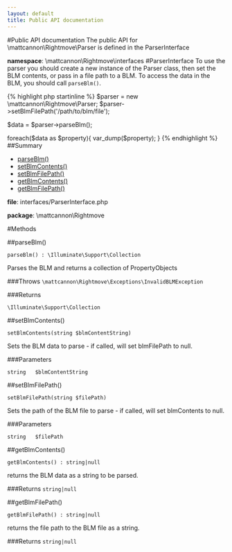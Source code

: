 ```yaml
---
layout: default
title: Public API documentation
---
```

#Public API documentation
The public API for \mattcannon\Rightmove\Parser is defined in the ParserInterface

__namespace__: \mattcannon\Rightmove\interfaces
#ParserInterface
To use the parser you should create a new instance of the Parser class, then set the BLM contents, or pass in a file path to a BLM.
To access the data in the BLM, you should call ```parseBlm()```.

{% highlight php startinline %}
$parser = new \mattcannon\Rightmove\Parser;
$parser->setBlmFilePath('/path/to/blm/file');

$data = $parser->parseBlm();

foreach($data as $property){
    var_dump($property);
}
{% endhighlight %}
##Summary

* [parseBlm()](#parseblm)
* [setBlmContents()](#setBlmContents)
* [setBlmFilePath()](#setBlmFilePath)
* [getBlmContents()](#getBlmContents)
* [getBlmFilePath()](#getBlmFilePath)

__file__: interfaces/ParserInterface.php

__package__: \mattcannon\Rightmove

#Methods

##parseBlm()

```parseBlm() : \Illuminate\Support\Collection```

Parses the BLM and returns a collection of PropertyObjects

###Throws
```\mattcannon\Rightmove\Exceptions\InvalidBLMException```

###Returns

```\Illuminate\Support\Collection```

##setBlmContents()

```setBlmContents(string $blmContentString)```

Sets the BLM data to parse - if called, will set blmFilePath to null.

###Parameters

```string	$blmContentString```	

##setBlmFilePath()

```setBlmFilePath(string $filePath)```

Sets the path of the BLM file to parse - if called, will set blmContents to null.

###Parameters

```string	$filePath```	

##getBlmContents()

```getBlmContents() : string|null```

returns the BLM data as a string to be parsed.

###Returns
```string|null```

##getBlmFilePath()

```getBlmFilePath() : string|null```

returns the file path to the BLM file as a string.

###Returns
```string|null```

